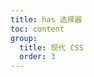```yaml
---
title: has 选择器
toc: content
group:
  title: 现代 CSS
  order: 3
---
```


<!-- ![20240610231124](https://raw.githubusercontent.com/chuenwei0129/my-picgo-repo/master/me/20240610231124.png) -->
